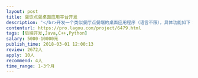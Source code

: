 ```yaml
---                
layout: post       
title: 餐饮点餐桌面应用平台开发           
description: '</br>开发一个类似餐厅点餐端的桌面应用程序（语言不限），具体功能如下：</br>1、可以与小票机进行连接（多台，WIFI/GPRS或蓝牙环境），实现通过调用后台接口的方式自动打印小票</br>2、服务员可以在平板电脑上选择餐品，为客户点餐下单</br>3、可以利用扫描枪扫描二维码信息（比如：微信支付/支付宝支付的二维码信息），将其传递给后台完成支付打单操作</br></br>* 仅需完成前端开发，后端我们有人对接</br>* 上海地区的最佳，方便即时沟通，因为需要线下对接测试</br>'     
contenturl: https://pro.lagou.com/project/6479.html      
tags: [后端开发,Java,C++,Python]            
salary: 5000-10000元          
publish_time: 2018-03-01 12:00:13         
review: 2672人                   
apply: 10人                   
recommend: 4人                   
time_range: 1-3个月              
---                 
```

